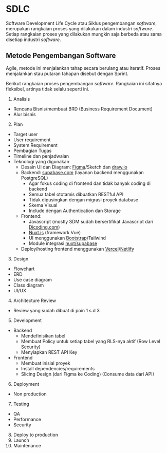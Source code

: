 # SDLC

Software Development Life Cycle atau Siklus pengembangan _software_, merupakan rangkaian proses yang dilakukan dalam industri _software_. 
Setiap rangkaian proses yang dilakukan mungkin saja berbeda atau sama disetiap industri _software_.

## Metode Pengembangan Software

Agile, metode ini menjalankan tahap secara berulang atau iteratif. Proses menjalankan stau putaran tahapan disebut dengan Sprint.

Berikut rangkaian proses pengembangan _software_. Rangkaian ini sifatnya fleksibel, artinya tidak selalu seperti ini.

1. Analisis
  - Rencana Bisnis/membuat BRD (Business Requirement Document)
  - Alur bisnis

2. Plan
  - Target user
  - User requirement
  - System Requirement
  - Pembagian Tugas
  - Timeline dan penjadwalan
  - Teknologi yang digunakan
      - Desain UI dan Diagram: [Figma](https://figma.com)/Sketch dan [draw.io](https://draw.io)
      - Backend: [supabase.com](https://supabase.com) (layanan backend menggunakan PostgreSQL)
        - Agar fokus coding di frontend dan tidak banyak coding di backend
        - Semua tabel ototamis dibuatkan RESTful API
        - Tidak dipusingkan dengan migrasi proyek database
        - Skema Visual
        - Include dengan Authentication dan Storage
      - Frontend:
        - Javascript (mostly SDM sudah bersertifikat Javascript dari [Dicoding.com](https://dicoding.com))
        - [Nuxt.js](https://nuxt.com) (framework Vue)
        - UI menggunakan [Bootstrap](https://getbootstrap.com)/Tailwind
        - Module integrasi [nuxt/supabase](https://supabase.nuxtjs.org/)
      - Deploy/hosting frontend menggunakan [Vercel](https://vercel.com)/[Netlify](https://netlify.com)
     
3. Design
  - Flowchart
  - ERD
  - Use case diagram
  - Class diagram
  - UI/UX

4. Architecture Review
  - Review yang sudah dibuat di poin 1 s.d 3 
     
5. Development
  - Backend
    - Mendefinisikan tabel
    - Membuat Policy untuk setiap tabel yang RLS-nya aktif (Row Level Security)
    - Menyiapkan REST API Key 
  - Frontend 
    - Membuat inisial proyek
    - Install dependencies/requirements
    - Slicing Design (dari Figma ke Coding)
    (Consume data dari API)
     
6. Deployment
  - Non production 

7. Testing
  - QA
  - Performance
  - Security

8. Deploy to production
9. Launch
10. Maintenance
